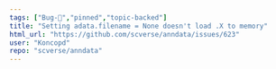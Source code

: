 ```yaml
---
tags: ["Bug-🐛","pinned","topic-backed"]
title: "Setting adata.filename = None doesn't load .X to memory"
html_url: "https://github.com/scverse/anndata/issues/623"
user: "Koncopd"
repo: "scverse/anndata"
---
```


